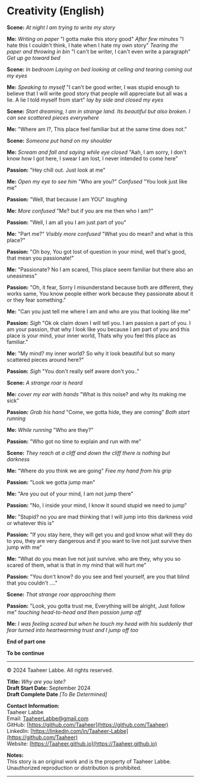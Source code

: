 # Creativity (English)

**Scene:** *At night I am trying to write my story*

**Me:** *Writing on paper* "I gotta make this story good" *After few minutes* "I hate this I couldn't think, I hate when I hate my own story" *Tearing the paper and throwing in bin* "I can't be writer, I can't even write a paragraph" *Get up go toward bed*

**Scene:** *In bedroom Laying on bed looking at celling and tearing coming out my eyes*

**Me:** *Speaking to myself* "I can't be good writer, I was stupid enough to believe that I will write good story that people will appreciate but all was a lie. A lie I told myself from start" *lay by side and closed my eyes*

**Scene:** *Start dreaming, I am in strange land. Its beautiful but also broken. I can see scattered pieces everywhere*

**Me:** "Where am I?, This place feel familiar but at the same time does not."

**Scene:** *Someone put hand on my shoulder*

**Me:** *Scream and fall and saying while eye closed* "Aah, I am sorry, I don't know how I got here, I swear I am lost, I never intended to come here"

**Passion:** "Hey chill out. Just look at me"

**Me:** *Open my eye to see him* "Who are you?" *Confused* "You look just like me"

**Passion:** "Well, that because I am YOU" *laughing*

**Me:** *More confused* "Me? but if you are me then who I am?"

**Passion:** "Well, I am all you I am just part of you"

**Me:** "Part me?" *Visibly more confused* "What you do mean? and what is this place?"

**Passion:** "Oh boy, You got lost of question in your mind, well that's good, that mean you passionate!"

**Me:** "Passionate? No I am scared, This place seem familiar but there also an uneasiness"

**Passion:** "Oh, it fear, Sorry I misunderstand because both are different, they works same, You know people either work because they passionate about it or they fear something."

**Me:** "Can you just tell me where I am and who are you that looking like me"

**Passion:** *Sigh* "Ok ok claim down I will tell you. I am passion a part of you. I am your passion, that why I look like you because I am part of you and this place is your mind, your inner world, Thats why you feel this place as familiar."

**Me:** "My mind? my inner world? So why it look beautiful but so many scattered pieces around here?"

**Passion:** *Sigh* "You don't really self aware don't you.."

**Scene:** *A strange roar is heard*

**Me:** *cover my ear with hands* "What is this noise? and why its making me sick"

**Passion:** *Grab his hand* "Come, we gotta hide, they are coming" *Both start running*

**Me:** *While running* "Who are they?"

**Passion:** "Who got no time to explain and run with me"

**Scene:** *They reach at a cliff and down the cliff there is nothing but darkness*

**Me:** "Where do you think we are going" *Free my hand from his grip*

**Passion:** "Look we gotta jump man"

**Me:** "Are you out of your mind, I am not jump there"

**Passion:** "No, I inside your mind, I know it sound stupid we need to jump"

**Me:** "Stupid? no you are mad thinking that I will jump into this darkness void or whatever this is"

**Passion:** "If you stay here, they will get you and god know what will they do to you, they are very dangerous and if you want to live not just survive then jump with me"

**Me:** "What do you mean live not just survive. who are they, why you so scared of them, what is that in my mind that will hurt me"

**Passion:** "You don't know? do you see and feel yourself, are you that blind that you couldn't ...."

**Scene:** *That strange roar approaching them*

**Passion:** "Look, you gotta trust me, Everything will be alright, Just follow me" *touching head-to-head and then passion jump off*

**Me:** *I was feeling scared but when he touch my head with his suddenly that fear turned into heartwarming trust and I jump off too*

**End of part one**

**To be continue**

---

© 2024 Taaheer Labbe. All rights reserved.

**Title:** *Why are you late?*  
**Draft Start Date:** September 2024  
**Draft Complete Date** *[To Be Determined]*

**Contact Information:**  
Taaheer Labbe  
Email: [TaaheerLabbe@gmail.com](mailto:TaaheerLabbe@gmail.com)  
GitHub: [https://github.com/Taaheer](https://github.com/Taaheer)  
LinkedIn: [https://linkedin.com/in/Taaheer-Labbe](https://github.com/Taaheer)  
Website: [https://Taaheer.github.io](https://Taaheer.github.io)

**Notes:**  
This story is an original work and is the property of Taaheer Labbe. Unauthorized reproduction or distribution is prohibited.

---
